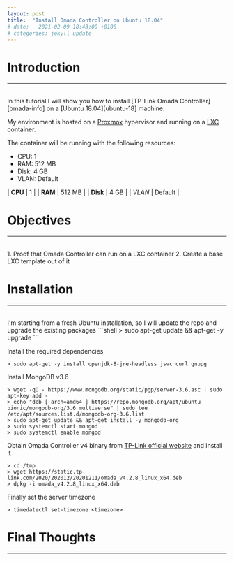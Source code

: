 ```yaml
---
layout: post
title:  "Install Omada Controller on Ubuntu 18.04"
# date:   2021-02-09 18:43:09 +0100
# categories: jekyll update
---
```


# __Introduction__
---
<br>
In this tutorial I will show you how to install [TP-Link Omada Controller][omada-info] on a [Ubuntu 18.04][ubuntu-18] machine.

My environment is hosted on a [Proxmox][proxmox-info] hypervisor and running on a [LXC][lxc-info] container.

The container will be running with the following resources:
  * CPU:  1
  * RAM:  512 MB
  * Disk: 4 GB
  * VLAN: Default

| __CPU__ | 1 |
| __RAM__ | 512 MB |
| __Disk__ | 4 GB |
| _VLAN_ | Default |

# __Objectives__
---
<br>
  1. Proof that Omada Controller can run on a LXC container
  2. Create a base LXC template out of it

# __Installation__
---
<br>
I'm starting from a fresh Ubuntu installation, so I will update the repo and upgrade the existing packages
```shell
> sudo apt-get update && apt-get -y upgrade
```

Install the required dependencies
```shell
> sudo apt-get -y install openjdk-8-jre-headless jsvc curl gnupg
```

Install MongoDB v3.6
```shell
> wget -qO - https://www.mongodb.org/static/pgp/server-3.6.asc | sudo apt-key add -
> echo "deb [ arch=amd64 ] https://repo.mongodb.org/apt/ubuntu bionic/mongodb-org/3.6 multiverse" | sudo tee /etc/apt/sources.list.d/mongodb-org-3.6.list
> sudo apt-get update && apt-get install -y mongodb-org
> sudo systemctl start mongod
> sudo systemctl enable mongod
```

Obtain Omada Controller v4 binary from [TP-Link official website][omada-download] and install it
```shell
> cd /tmp
> wget https://static.tp-link.com/2020/202012/20201211/omada_v4.2.8_linux_x64.deb
> dpkg -i omada_v4.2.8_linux_x64.deb
```

Finally set the server timezone
```shell
> timedatectl set-timezone <timezone>
```

# __Final Thoughts__
---
<br>

[omada-download]: https://www.tp-link.com/en/support/download/omada-software-controller/#Controller_Software
[omada-info]: https://www.tp-link.com/en/omada-sdn/
[ubuntu-18]: https://releases.ubuntu.com/18.04/
[lxc-info]: https://linuxcontainers.org/lxc/introduction/
[proxmox-info]: https://www.proxmox.com/en/proxmox-ve